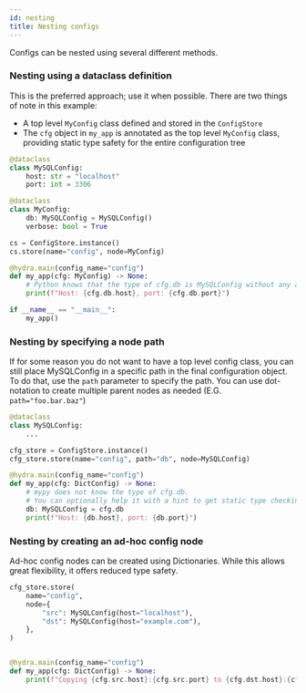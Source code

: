 ```yaml
---
id: nesting
title: Nesting configs
---
```

Configs can be nested using several different methods.

### Nesting using a dataclass definition
This is the preferred approach; use it when possible.
There are two things of note in this example:
- A top level `MyConfig` class defined and stored in the `ConfigStore`
- The `cfg` object in `my_app` is annotated as the top level `MyConfig` class, providing static type safety for 
the entire configuration tree
 
```python
@dataclass
class MySQLConfig:
    host: str = "localhost"
    port: int = 3306

@dataclass
class MyConfig:
    db: MySQLConfig = MySQLConfig()
    verbose: bool = True

cs = ConfigStore.instance()
cs.store(name="config", node=MyConfig)

@hydra.main(config_name="config")
def my_app(cfg: MyConfig) -> None:
    # Python knows that the type of cfg.db is MySQLConfig without any additional hints
    print(f"Host: {cfg.db.host}, port: {cfg.db.port}")

if __name__ == "__main__":
    my_app()
```

### Nesting by specifying a node path
If for some reason you do not want to have a top level config class, you can still place MySQLConfig 
in a specific path in the final configuration object. To do that, use the `path` parameter to specify the path.
You can use dot-notation to create multiple parent nodes as needed (E.G. `path="foo.bar.baz"`)  

```python
@dataclass
class MySQLConfig:
    ...

cfg_store = ConfigStore.instance()
cfg_store.store(name="config", path="db", node=MySQLConfig)

@hydra.main(config_name="config")
def my_app(cfg: DictConfig) -> None:
    # mypy does not know the type of cfg.db.
    # You can optionally help it with a hint to get static type checking.
    db: MySQLConfig = cfg.db
    print(f"Host: {db.host}, port: {db.port}")
```

### Nesting by creating an ad-hoc config node
Ad-hoc config nodes can be created using Dictionaries.  While this
allows great flexibility, it offers reduced type safety.

```python
cfg_store.store(
    name="config",
    node={
        "src": MySQLConfig(host="localhost"),
        "dst": MySQLConfig(host="example.com"),
    },
)


@hydra.main(config_name="config")
def my_app(cfg: DictConfig) -> None:
    print(f"Copying {cfg.src.host}:{cfg.src.port} to {cfg.dst.host}:{cfg.dst.port}")
```

